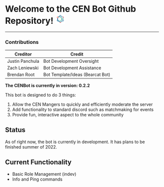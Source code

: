 # **Welcome to the CEN Bot Github Repository!** <img id="CEN Logo" src="L1.png" alt="CEN Logo" style="height: 24pt">
---
### **Contributions**
|Creditor|Credit|
|---|---|
|Justin Panchula|Bot Development Oversight|
|Zach Leniewski|Bot Development Assistance|
|Brendan Root|Bot Template/Ideas (Bearcat Bot)|

**The CENBot is currently in version: 0.2.2**

This bot is designed to do 3 things:
1. Allow the CEN Mangers to quickly and efficiently moderate the server
2. Add functionality to standard discord such as matchmaking for events
3. Provide fun, interactive aspect to the whole community

## **Status**
As of right now, the bot is currently in development.  It has plans to be finished summer of 2022.

## **Current Functionality**
- Basic Role Management (indev)
- Info and Ping commands